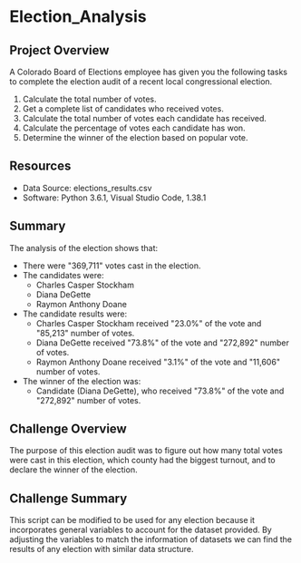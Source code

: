 # Election_Analysis

## Project Overview
A Colorado Board of Elections employee has given you the following tasks to complete the election audit of a recent local congressional election.

1. Calculate the total number of votes. 
2. Get a complete list of candidates who received votes.
3. Calculate the total number of votes each candidate has received.
4. Calculate the percentage of votes each candidate has won.
5. Determine the winner of the election based on popular vote. 

## Resources
- Data Source: elections_results.csv
- Software: Python 3.6.1, Visual Studio Code, 1.38.1

## Summary
The analysis of the election shows that:
- There were "369,711" votes cast in the election.
- The candidates were:
  - Charles Casper Stockham 
  - Diana DeGette
  - Raymon Anthony Doane
- The candidate results were:
  - Charles Casper Stockham received "23.0%" of the vote and "85,213" number of votes.
  - Diana DeGette received "73.8%" of the vote and "272,892" number of votes.
  - Raymon Anthony Doane received "3.1%" of the vote and "11,606" number of votes.
- The winner of the election was:
  - Candidate (Diana DeGette), who received "73.8%" of the vote and "272,892" number of votes. 

## Challenge Overview

The purpose of this election audit was to figure out how many total votes were cast in this election, which county had the biggest turnout, and to declare the winner of the election. 

## Challenge Summary

This script can be modified to be used for any election because it incorporates general variables to account for the dataset provided. By adjusting the variables to match the information of datasets we can find the results of any election with similar data structure.
